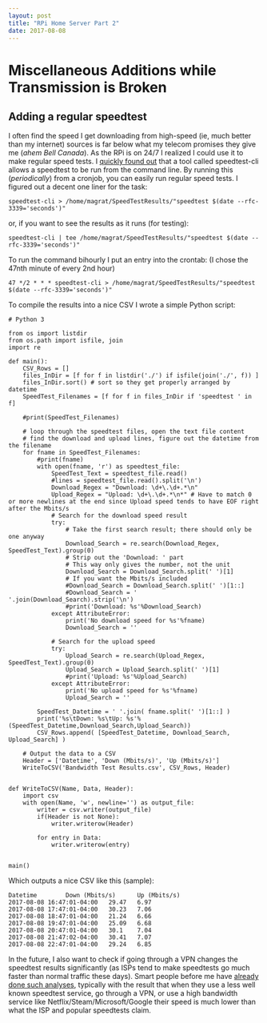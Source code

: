 ```yaml
---
layout: post
title: "RPi Home Server Part 2"
date: 2017-08-08
---
```


# Miscellaneous Additions while Transmission is Broken
## Adding a regular speedtest
I often find the speed I get downloading from high-speed (ie, much better than my internet) sources is far below what my telecom promises they give me (_ahem_ *Bell Canada*). As the RPi is on 24/7 I realized I could use it to make regular speed tests.
I [quickly found out](http://xmodulo.com/check-internet-speed-command-line-linux.html) that a tool called speedtest-cli allows a speedtest to be run from the command line. By running this (*periodically*) from a cronjob, you can easily run regular speed tests. I figured out a decent one liner for the task:

    speedtest-cli > /home/magrat/SpeedTestResults/"speedtest $(date --rfc-3339='seconds')"

or, if you want to see the results as it runs (for testing):

    speedtest-cli | tee /home/magrat/SpeedTestResults/"speedtest $(date --rfc-3339='seconds')"
    
To run the command bihourly I put an entry into the crontab:
(I chose the 47nth minute of every 2nd hour)

    47 */2 * * * speedtest-cli > /home/magrat/SpeedTestResults/"speedtest $(date --rfc-3339='seconds')"

To compile the results into a nice CSV I wrote a simple Python script:

    # Python 3

    from os import listdir
    from os.path import isfile, join
    import re

    def main():
        CSV_Rows = []
        files_InDir = [f for f in listdir('./') if isfile(join('./', f)) ]
        files_InDir.sort() # sort so they get properly arranged by datetime
        SpeedTest_Filenames = [f for f in files_InDir if 'speedtest ' in f]

        #print(SpeedTest_Filenames)
        
        # loop through the speedtest files, open the text file content
        # find the download and upload lines, figure out the datetime from the filename
        for fname in SpeedTest_Filenames:
            #print(fname)
            with open(fname, 'r') as speedtest_file:
                SpeedTest_Text = speedtest_file.read()
                #lines = speedtest_file.read().split('\n')
                Download_Regex = "Download: \d+\.\d+.*\n"
                Upload_Regex = "Upload: \d+\.\d+.*\n*" # Have to match 0 or more newlines at the end since Upload speed tends to have EOF right after the Mbits/s
                # Search for the download speed result
                try:
                    # Take the first search result; there should only be one anyway
                    Download_Search = re.search(Download_Regex, SpeedTest_Text).group(0)
                    # Strip out the 'Download: ' part
                    # This way only gives the number, not the unit
                    Download_Search = Download_Search.split(' ')[1]
                    # If you want the Mbits/s included
                    #Download_Search = Download_Search.split(' ')[1::]
                    #Download_Search = ' '.join(Download_Search).strip('\n')
                    #print('Download: %s'%Download_Search)
                except AttributeError:
                    print('No download speed for %s'%fname)
                    Download_Search = ''

                # Search for the upload speed
                try:
                    Upload_Search = re.search(Upload_Regex, SpeedTest_Text).group(0)
                    Upload_Search = Upload_Search.split(' ')[1]
                    #print('Upload: %s'%Upload_Search)
                except AttributeError:
                    print('No upload speed for %s'%fname)
                    Upload_Search = ''

            SpeedTest_Datetime = ' '.join( fname.split(' ')[1::] )
            print('%s\tDown: %s\tUp: %s'%(SpeedTest_Datetime,Download_Search,Upload_Search))
            CSV_Rows.append( [SpeedTest_Datetime, Download_Search, Upload_Search] )

        # Output the data to a CSV
        Header = ['Datetime', 'Down (Mbits/s)', 'Up (Mbits/s)']
        WriteToCSV('Bandwidth Test Results.csv', CSV_Rows, Header)

            
    def WriteToCSV(Name, Data, Header):
        import csv
        with open(Name, 'w', newline='') as output_file:
            writer = csv.writer(output_file)
            if(Header is not None):
                writer.writerow(Header)

            for entry in Data:
                writer.writerow(entry)

                              
    main()


Which outputs a nice CSV like this (sample):

    Datetime	    Down (Mbits/s)	    Up (Mbits/s)
    2017-08-08 16:47:01-04:00	29.47	6.97
    2017-08-08 17:47:01-04:00	30.23	7.06
    2017-08-08 18:47:01-04:00	21.24	6.66
    2017-08-08 19:47:01-04:00	25.09	6.68
    2017-08-08 20:47:01-04:00	30.1	7.04
    2017-08-08 21:47:02-04:00	30.41	7.07
    2017-08-08 22:47:01-04:00	29.24	6.85


In the future, I also want to check if going through a VPN changes the speedtest results significantly (as ISPs tend to make speedtests go much faster than normal traffic these days). Smart people before me have [already done such analyses](https://tomrichards.net/2014/04/my-isp-is-cheating-on-speed-tests-too/), typically with the result that when they use a less well known speedtest service, go through a VPN, or use a high bandwidth service like Netflix/Steam/Microsoft/Google their speed is much lower than what the ISP and popular speedtests claim.
